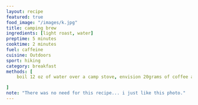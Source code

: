 ```yaml
---
layout: recipe
featured: true
food_image: "/images/k.jpg" 
title: camping brew
ingredients: [light roast, water]
preptime: 5 minutes
cooktime: 2 minutes
fuel: caffeine 
cuisine: Outdoors
sport: hiking
category: breakfast
methods: [
    boil 12 oz of water over a camp stove, envision 20grams of coffee and estimate to the best of your abilities, place pour over filter over lip of a nalgene water bottle, pour enough water over beans to bloom, wait 30 seconds before adding the rest of the water in 30 second stages, 

]
note: "There was no need for this recipe... i just like this photo."
---
```

